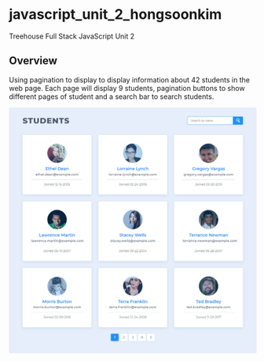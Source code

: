 # javascript_unit_2_hongsoonkim
 Treehouse Full Stack JavaScript Unit 2

## Overview
Using pagination to display to display information about 42 students in the web page. Each page will display 9 students, pagination buttons to show different pages of student and a search bar to search students.

<p align="center">
  <img src="https://github.com/hkim2979/javascript_unit_2_hongsoonkim/blob/main/examples/example-exceeds.png">
</p>
